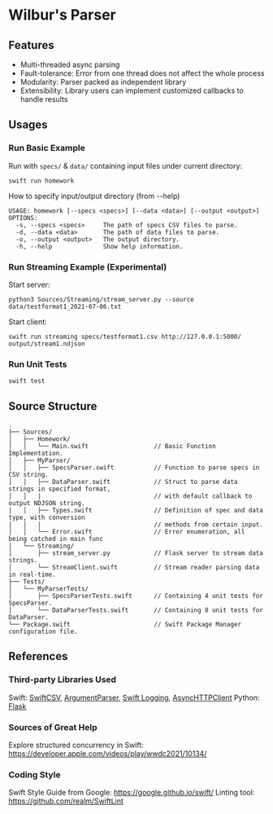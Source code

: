 # Wilbur's Parser

## Features
- Multi-threaded async parsing
- Fault-tolerance: Error from one thread does not affect the whole process
- Modularity: Parser packed as independent library
- Extensibility: Library users can implement customized callbacks to handle results

## Usages
### Run Basic Example
Run with `specs/` & `data/` containing input files under current directory:
```
swift run homework
```
How to specify input/output directory (from --help)
```
USAGE: homework [--specs <specs>] [--data <data>] [--output <output>]
OPTIONS:
  -s, --specs <specs>     The path of specs CSV files to parse.
  -d, --data <data>       The path of data files to parse.
  -o, --output <output>   The output directory.
  -h, --help              Show help information.
```

### Run Streaming Example (Experimental)
Start server:
```
python3 Sources/Streaming/stream_server.py --source data/testformat1_2021-07-06.txt
```
Start client:
```
swift run streaming specs/testformat1.csv http://127.0.0.1:5000/ output/stream1.ndjson
```

### Run Unit Tests
```
swift test
```

## Source Structure
```
.
├── Sources/
│   ├── Homework/
│   │   └── Main.swift                  // Basic Function Implementation.
│   ├── MyParser/
│   │   ├── SpecsParser.swift           // Function to parse specs in CSV string.
│   │   ├── DataParser.swift            // Struct to parse data strings in specified format,
│   │   |                               // with default callback to output NDJSON string.
│   │   ├── Types.swift                 // Definition of spec and data type, with conversion
│   │   |                               // methods from certain input.
│   │   └── Error.swift                 // Error enumeration, all being catched in main func
│   └── Streaming/
│       ├── stream_server.py            // Flask server to stream data strings.
│       └── StreamClient.swift          // Stream reader parsing data in real-time.
├── Tests/
│   └── MyParserTests/
│       ├── SpecsParserTests.swift      // Containing 4 unit tests for SpecsParser.
│       └── DataParserTests.swift       // Containing 8 unit tests for DataParser.
└── Package.swift                       // Swift Package Manager configuration file.
```

## References
### Third-party Libraries Used
Swift: [SwiftCSV](https://github.com/swiftcsv/SwiftCSV.git), [ArgumentParser](https://github.com/apple/swift-argument-parser.git), [Swift Logging](https://github.com/apple/swift-log.git), [AsyncHTTPClient](https://github.com/swift-server/async-http-client)
Python: [Flask](https://flask.palletsprojects.com/en/3.0.x/)

### Sources of Great Help
Explore structured concurrency in Swift:
https://developer.apple.com/videos/play/wwdc2021/10134/

### Coding Style
Swift Style Guide from Google: https://google.github.io/swift/
Linting tool: https://github.com/realm/SwiftLint